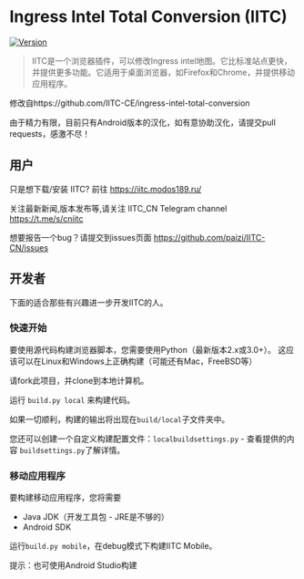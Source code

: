 Ingress Intel Total Conversion (IITC)
=====================================
[![Version](https://img.shields.io/github/release/paizi/IITC-CN.svg)](https://github.com/paizi/IITC-CN/releases)

> IITC是一个浏览器插件，可以修改Ingress intel地图。它比标准站点更快，并提供更多功能。它适用于桌面浏览器，如Firefox和Chrome，并提供移动应用程序。

修改自https://github.com/IITC-CE/ingress-intel-total-conversion

由于精力有限，目前只有Android版本的汉化，如有意协助汉化，请提交pull requests，感激不尽！
## 用户

只是想下载/安装 IITC? 前往
https://iitc.modos189.ru/

关注最新新闻,版本发布等,请关注 IITC_CN Telegram channel
https://t.me/s/cniitc

想要报告一个bug？请提交到issues页面
https://github.com/paizi/IITC-CN/issues

## 开发者

下面的适合那些有兴趣进一步开发IITC的人。

### 快速开始

要使用源代码构建浏览器脚本，您需要使用Python（最新版本2.x或3.0+）。
这应该可以在Linux和Windows上正确构建（可能还有Mac，FreeBSD等）

请fork此项目，并clone到本地计算机。

运行 `build.py local` 来构建代码。

如果一切顺利，构建的输出将出现在`build/local`子文件夹中。

您还可以创建一个自定义构建配置文件：`localbuildsettings.py`  - 查看提供的内容
`buildsettings.py`了解详情。

### 移动应用程序

要构建移动应用程序，您将需要

 -  Java JDK（开发工具包 - JRE是不够的）
 -  Android SDK

运行`build.py mobile`，在debug模式下构建IITC Mobile。

提示：也可使用Android Studio构建
